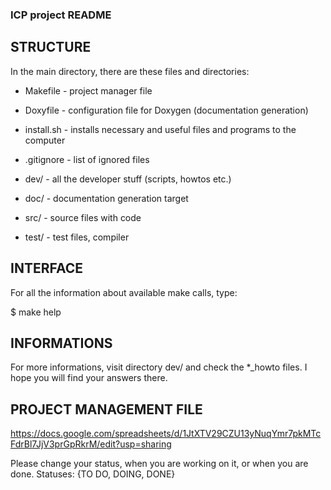 ### ICP project README ###

## STRUCTURE ##
In the main directory, there are these files and directories:

- Makefile - project manager file
- Doxyfile - configuration file for Doxygen (documentation generation)
- install.sh - installs necessary and useful files and programs to the computer
- .gitignore - list of ignored files

- dev/ - all the developer stuff (scripts, howtos etc.)
- doc/ - documentation generation target
- src/ - source files with code
- test/ - test files, compiler

## INTERFACE ##
For all the information about available make calls, type:

$ make help

## INFORMATIONS ##
For more informations, visit directory dev/ and check the *_howto files. I
hope you will find your answers there.

## PROJECT MANAGEMENT FILE ##
https://docs.google.com/spreadsheets/d/1JtXTV29CZU13yNuqYmr7pkMTcFdrBl7JjV3prGpRkrM/edit?usp=sharing

Please change your status, when you are working on it, or when you are done. Statuses: {TO DO, DOING, DONE}